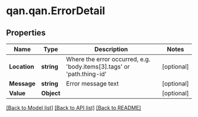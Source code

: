 # qan.qan.ErrorDetail

## Properties

Name | Type | Description | Notes
------------ | ------------- | ------------- | -------------
**Location** | **string** | Where the error occurred, e.g. &#39;body.items[3].tags&#39; or &#39;path.thing-id&#39; | [optional] 
**Message** | **string** | Error message text | [optional] 
**Value** | **Object** |  | [optional] 

[[Back to Model list]](../README.md#documentation-for-models) [[Back to API list]](../README.md#documentation-for-api-endpoints) [[Back to README]](../README.md)

